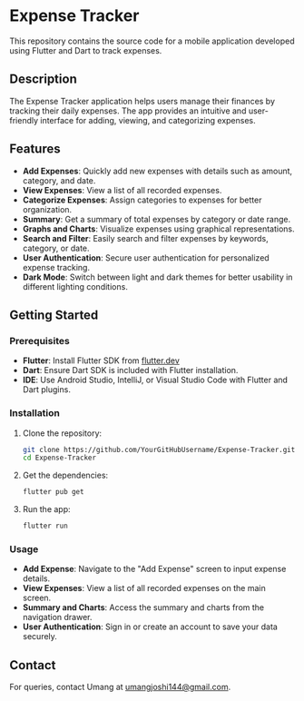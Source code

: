 # Expense Tracker

This repository contains the source code for a mobile application developed using Flutter and Dart to track expenses.

## Description

The Expense Tracker application helps users manage their finances by tracking their daily expenses. The app provides an intuitive and user-friendly interface for adding, viewing, and categorizing expenses.

## Features

- **Add Expenses**: Quickly add new expenses with details such as amount, category, and date.
- **View Expenses**: View a list of all recorded expenses.
- **Categorize Expenses**: Assign categories to expenses for better organization.
- **Summary**: Get a summary of total expenses by category or date range.
- **Graphs and Charts**: Visualize expenses using graphical representations.
- **Search and Filter**: Easily search and filter expenses by keywords, category, or date.
- **User Authentication**: Secure user authentication for personalized expense tracking.
- **Dark Mode**: Switch between light and dark themes for better usability in different lighting conditions.

## Getting Started

### Prerequisites

- **Flutter**: Install Flutter SDK from [flutter.dev](https://flutter.dev/docs/get-started/install)
- **Dart**: Ensure Dart SDK is included with Flutter installation.
- **IDE**: Use Android Studio, IntelliJ, or Visual Studio Code with Flutter and Dart plugins.

### Installation

1. Clone the repository:
    ```bash
    git clone https://github.com/YourGitHubUsername/Expense-Tracker.git
    cd Expense-Tracker
    ```

2. Get the dependencies:
    ```bash
    flutter pub get
    ```

3. Run the app:
    ```bash
    flutter run
    ```

### Usage

- **Add Expense**: Navigate to the "Add Expense" screen to input expense details.
- **View Expenses**: View a list of all recorded expenses on the main screen.
- **Summary and Charts**: Access the summary and charts from the navigation drawer.
- **User Authentication**: Sign in or create an account to save your data securely.

## Contact

For queries, contact Umang at umangjoshi144@gmail.com.
